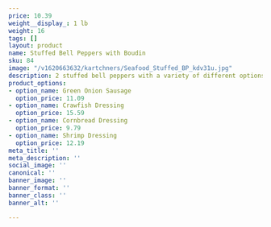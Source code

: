 ```yaml
---
price: 10.39
weight__display_: 1 lb
weight: 16
tags: []
layout: product
name: Stuffed Bell Peppers with Boudin
sku: 84
image: "/v1620663632/kartchners/Seafood_Stuffed_BP_kdv31u.jpg"
description: 2 stuffed bell peppers with a variety of different options
product_options:
- option_name: Green Onion Sausage
  option_price: 11.09
- option_name: Crawfish Dressing
  option_price: 15.59
- option_name: Cornbread Dressing
  option_price: 9.79
- option_name: Shrimp Dressing
  option_price: 12.19
meta_title: ''
meta_description: ''
social_image: ''
canonical: ''
banner_image: ''
banner_format: ''
banner_class: ''
banner_alt: ''

---
```

